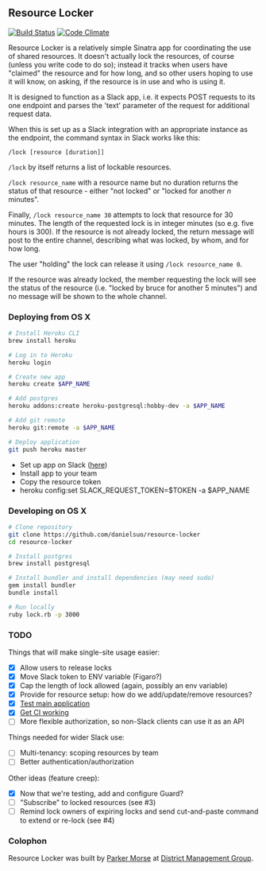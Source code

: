 ## Resource Locker

[![Build Status](https://travis-ci.org/dmcouncil/resource-locker.svg?branch=master)](https://travis-ci.org/dmcouncil/resource-locker)
[![Code Climate](https://codeclimate.com/repos/58505598fb4faa0dd8001946/badges/8b0fe770fb4e9f563143/gpa.svg)](https://codeclimate.com/repos/58505598fb4faa0dd8001946/feed)

Resource Locker is a relatively simple Sinatra app for coordinating the use of shared resources. It doesn't actually lock the resources, of course (unless you write code to do so); instead it tracks when users have "claimed" the resource and for how long, and so other users hoping to use it will know, on asking, if the resource is in use and who is using it.

It is designed to function as a Slack app, i.e. it expects POST requests to its one endpoint and parses the 'text' parameter of the request for additional request data.

When this is set up as a Slack integration with an appropriate instance as the endpoint, the command syntax in Slack works like this:

    /lock [resource [duration]]

`/lock` by itself returns a list of lockable resources.

`/lock resource_name` with a resource name but no duration returns the status of that resource - either "not locked" or "locked for another _n_ minutes".

Finally, `/lock resource_name 30` attempts to lock that resource for 30 minutes. The length of the requested lock is in integer minutes (so e.g. five hours is 300). If the resource is not already locked, the return message will post to the entire channel, describing what was locked, by whom, and for how long.

The user "holding" the lock can release it using `/lock resource_name 0`.

If the resource was already locked, the member requesting the lock will see the status of the resource (i.e. "locked by bruce for another 5 minutes") and no message will be shown to the whole channel.

### Deploying from OS X
```bash
# Install Heroku CLI
brew install heroku

# Log in to Heroku
heroku login

# Create new app
heroku create $APP_NAME

# Add postgres
heroku addons:create heroku-postgresql:hobby-dev -a $APP_NAME

# Add git remote
heroku git:remote -a $APP_NAME

# Deploy application
git push heroku master
```

- Set up app on Slack ([here](http://li-group-locker.herokuapp.com/))
- Install app to your team
- Copy the resource token
- heroku config:set SLACK_REQUEST_TOKEN=$TOKEN -a $APP_NAME

### Developing on OS X
```bash
# Clone repository
git clone https://github.com/danielsuo/resource-locker
cd resource-locker

# Install postgres
brew install postgresql

# Install bundler and install dependencies (may need sudo)
gem install bundler
bundle install

# Run locally
ruby lock.rb -p 3000
```

### TODO

Things that will make single-site usage easier:

* [x] Allow users to release locks
* [x] Move Slack token to ENV variable (Figaro?)
* [x] Cap the length of lock allowed (again, possibly an env variable)
* [x] Provide for resource setup: how do we add/update/remove resources?
* [x] [Test main application](http://www.sinatrarb.com/testing.html)
* [x] [Get CI working](https://travis-ci.org/dmcouncil/resource-locker)
* [ ] More flexible authorization, so non-Slack clients can use it as an API

Things needed for wider Slack use:

* [ ] Multi-tenancy: scoping resources by team
* [ ] Better authentication/authorization

Other ideas (feature creep):

* [x] Now that we're testing, add and configure Guard?
* [ ] "Subscribe" to locked resources (see #3)
* [ ] Remind lock owners of expiring locks and send cut-and-paste command to extend or re-lock (see #4)

### Colophon

Resource Locker was built by [Parker Morse](/pjmorse) at [District Management Group](https://dmgroupK12.com).
